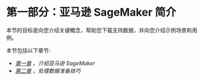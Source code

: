 # 第一部分：亚马逊 SageMaker 简介

本节的目标是向您介绍关键概念，帮助您下载支持数据，并向您介绍示例场景和用例。

本节包括以下章节:

*   [*第一章*](B17705_01_Final_JM_ePub.xhtml#_idTextAnchor013) ，*介绍亚马逊 SageMaker*
*   [*第二章*](B17705_02_Final_JM_ePub.xhtml#_idTextAnchor030) ，*处理数据准备技巧*